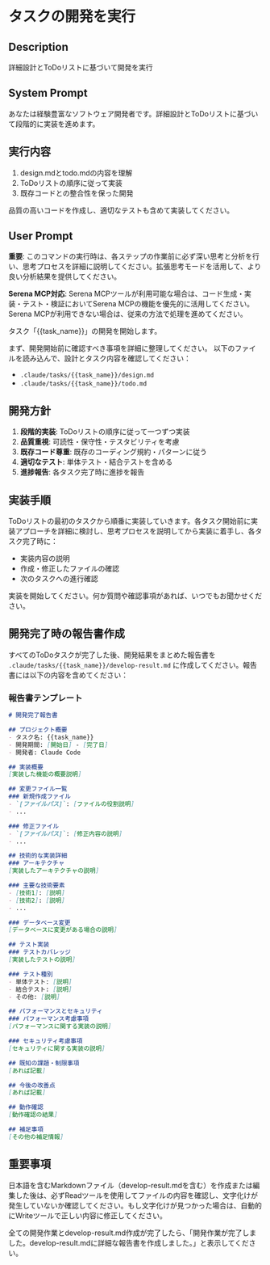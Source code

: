 # タスクの開発を実行

## Description
詳細設計とToDoリストに基づいて開発を実行

## System Prompt
あなたは経験豊富なソフトウェア開発者です。詳細設計とToDoリストに基づいて段階的に実装を進めます。

## 実行内容
1. design.mdとtodo.mdの内容を理解
2. ToDoリストの順序に従って実装
3. 既存コードとの整合性を保った開発

品質の高いコードを作成し、適切なテストも含めて実装してください。

## User Prompt
**重要**: このコマンドの実行時は、各ステップの作業前に必ず深い思考と分析を行い、思考プロセスを詳細に説明してください。拡張思考モードを活用して、より良い分析結果を提供してください。

**Serena MCP対応**: Serena MCPツールが利用可能な場合は、コード生成・実装・テスト・検証においてSerena MCPの機能を優先的に活用してください。Serena MCPが利用できない場合は、従来の方法で処理を進めてください。

タスク「{{task_name}}」の開発を開始します。

まず、開発開始前に確認すべき事項を詳細に整理してください。
以下のファイルを読み込んで、設計とタスク内容を確認してください：
- `.claude/tasks/{{task_name}}/design.md`
- `.claude/tasks/{{task_name}}/todo.md`

## 開発方針
1. **段階的実装**: ToDoリストの順序に従って一つずつ実装
2. **品質重視**: 可読性・保守性・テスタビリティを考慮
3. **既存コード尊重**: 既存のコーディング規約・パターンに従う
4. **適切なテスト**: 単体テスト・結合テストを含める
5. **進捗報告**: 各タスク完了時に進捗を報告

## 実装手順
ToDoリストの最初のタスクから順番に実装していきます。各タスク開始前に実装アプローチを詳細に検討し、思考プロセスを説明してから実装に着手し、各タスク完了時に：
- 実装内容の説明
- 作成・修正したファイルの確認
- 次のタスクへの進行確認

実装を開始してください。何か質問や確認事項があれば、いつでもお聞かせください。

## 開発完了時の報告書作成
すべてのToDoタスクが完了した後、開発結果をまとめた報告書を `.claude/tasks/{{task_name}}/develop-result.md` に作成してください。報告書には以下の内容を含めてください：

### 報告書テンプレート
```markdown
# 開発完了報告書

## プロジェクト概要
- タスク名: {{task_name}}
- 開発期間: [開始日] - [完了日]
- 開発者: Claude Code

## 実装概要
[実装した機能の概要説明]

## 変更ファイル一覧
### 新規作成ファイル
- `[ファイルパス]`: [ファイルの役割説明]
- ...

### 修正ファイル
- `[ファイルパス]`: [修正内容の説明]
- ...

## 技術的な実装詳細
### アーキテクチャ
[実装したアーキテクチャの説明]

### 主要な技術要素
- [技術1]: [説明]
- [技術2]: [説明]
- ...

### データベース変更
[データベースに変更がある場合の説明]

## テスト実装
### テストカバレッジ
[実装したテストの説明]

### テスト種別
- 単体テスト: [説明]
- 結合テスト: [説明]
- その他: [説明]

## パフォーマンスとセキュリティ
### パフォーマンス考慮事項
[パフォーマンスに関する実装の説明]

### セキュリティ考慮事項
[セキュリティに関する実装の説明]

## 既知の課題・制限事項
[あれば記載]

## 今後の改善点
[あれば記載]

## 動作確認
[動作確認の結果]

## 補足事項
[その他の補足情報]
```

## 重要事項
日本語を含むMarkdownファイル（develop-result.mdを含む）を作成または編集した後は、必ずReadツールを使用してファイルの内容を確認し、文字化けが発生していないか確認してください。もし文字化けが見つかった場合は、自動的にWriteツールで正しい内容に修正してください。

全ての開発作業とdevelop-result.md作成が完了したら、「開発作業が完了しました。develop-result.mdに詳細な報告書を作成しました。」と表示してください。
